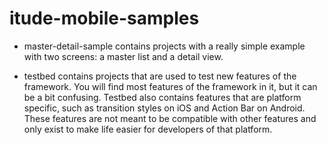itude-mobile-samples
====================

- master-detail-sample 
contains projects with a really simple example with two screens: a master list and a detail view.

- testbed 
contains projects that are used to test new features of the framework. You will find most features of the framework in it, but it can be a bit confusing. Testbed also contains features that are platform specific, such as transition styles on iOS and Action Bar on Android. These features are not meant to be compatible with other features and only exist to make life easier for developers of that platform.
